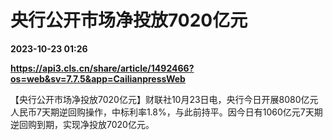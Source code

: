 # 央行公开市场净投放7020亿元

**2023-10-23 01:26**

**https://api3.cls.cn/share/article/1492466?os=web&sv=7.7.5&app=CailianpressWeb**

【央行公开市场净投放7020亿元】财联社10月23日电，央行今日开展8080亿元人民币7天期逆回购操作，中标利率1.8%，与此前持平。因今日有1060亿元7天期逆回购到期，实现净投放7020亿元。